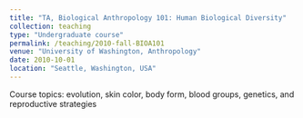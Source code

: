 ```yaml
---
title: "TA, Biological Anthropology 101: Human Biological Diversity"
collection: teaching
type: "Undergraduate course"
permalink: /teaching/2010-fall-BIOA101
venue: "University of Washington, Anthropology"
date: 2010-10-01
location: "Seattle, Washington, USA"
---
```


Course topics: evolution, skin color, body form, blood groups, genetics, and reproductive strategies